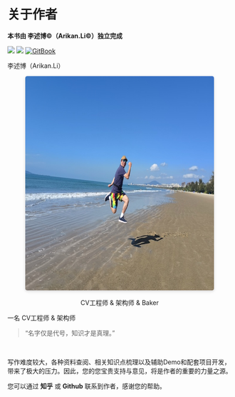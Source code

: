 # 关于作者

**本书由 李述博©（Arikan.Li©）独立完成**

<p align='left'>
<a href="https://github.com/Windsander" target="_blank"><img src="https://img.shields.io/badge/作者-@Arikan.Li-000000.svg?style=flat&logo=GitHub"></a>
<a href="https://www.zhihu.com/people/ArikanLi" target="_blank"><img src="https://img.shields.io/badge/小岛上的黑桃六-@Arikan.Li-000000.svg?style=flat&logo=zhihu"></a>
<a href="https://arikan-lis-library.gitbook.io/av-tech-dev-toolbook/" target="_blank"><img alt="GitBook" src="https://img.shields.io/github/stars/Windsander/Project_M?label=Stars&style=flat&logo=GitBook"></a>
</p>

李述博（Arikan.Li）


<center>
<figure>
   <img style="border-radius: 0.3125em;
      box-shadow: 0 2px 4px 0 rgba(34,36,38,.12),0 2px 10px 0 rgba(34,36,38,.08);" 
      width = "640" height = "480"
      src="Cover/author_introduce_photo.jpg" alt="">
   <figcaption>
      <p> CV工程师 & 架构师 & Baker </p>
   </figcaption>
</figure>
</center>

一名 CV工程师 & 架构师

>“名字仅是代号，知识才是真理。”

<br>

写作难度较大，各种资料查阅、相关知识点梳理以及辅助Demo和配套项目开发，带来了极大的压力。因此，您的您宝贵支持与意见，将是作者的重要的力量之源。

您可以通过 **知乎** 或 **Github** 联系到作者，感谢您的帮助。